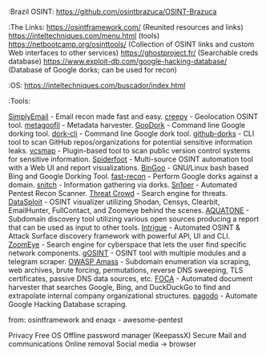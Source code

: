 :Brazil OSINT:
https://github.com/osintbrazuca/OSINT-Brazuca

:The Links:
https://osintframework.com/ (Reunited resources and links)
https://inteltechniques.com/menu.html (tools)
https://netbootcamp.org/osinttools/  (Collection of OSINT links and custom Web interfaces to other services)
https://ghostproject.fr/  (Searchable creds database)
https://www.exploit-db.com/google-hacking-database/  (Database of Google dorks; can be used for recon)

:OS:
https://inteltechniques.com/buscador/index.html

:Tools:

[SimplyEmail](https://github.com/SimplySecurity/SimplyEmail) - Email recon made fast and easy.
[creepy](https://github.com/ilektrojohn/creepy) - Geolocation OSINT tool.
[metagoofil](https://github.com/laramies/metagoofil) - Metadata harvester.
[GooDork](https://github.com/k3170makan/GooDork) - Command line Google dorking tool.
[dork-cli](https://github.com/jgor/dork-cli) - Command line Google dork tool.
[github-dorks](https://github.com/techgaun/github-dorks) - CLI tool to scan GitHub repos/organizations for potential sensitive information leaks.
[vcsmap](https://github.com/melvinsh/vcsmap) - Plugin-based tool to scan public version control systems for sensitive information.
[Spiderfoot](http://www.spiderfoot.net/) - Multi-source OSINT automation tool with a Web UI and report visualizations.
[BinGoo](https://github.com/Hood3dRob1n/BinGoo) - GNU/Linux bash based Bing and Google Dorking Tool.
[fast-recon](https://github.com/DanMcInerney/fast-recon) - Perform Google dorks against a domain.
[snitch](https://github.com/Smaash/snitch) - Information gathering via dorks.
[Sn1per](https://github.com/1N3/Sn1per) - Automated Pentest Recon Scanner.
[Threat Crowd](https://www.threatcrowd.org/) - Search engine for threats.
[DataSploit](https://github.com/upgoingstar/datasploit) - OSINT visualizer utilizing Shodan, Censys, Clearbit, EmailHunter, FullContact, and Zoomeye behind the scenes.
[AQUATONE](https://github.com/michenriksen/aquatone) - Subdomain discovery tool utilizing various open sources producing a report that can be used as input to other tools.
[Intrigue](http://intrigue.io) - Automated OSINT & Attack Surface discovery framework with powerful API, UI and CLI.
[ZoomEye](https://www.zoomeye.org/) - Search engine for cyberspace that lets the user find specific network components.
[gOSINT](https://github.com/Nhoya/gOSINT) - OSINT tool with multiple modules and a telegram scraper.
[OWASP Amass](https://github.com/OWASP/Amass) - Subdomain enumeration via scraping, web archives, brute forcing, permutations, reverse DNS sweeping, TLS certificates, passive DNS data sources, etc.
[FOCA](https://www.elevenpaths.com/labstools/foca/) - Automated document harvester that searches Google, Bing, and DuckDuckGo to find and extrapolate internal company organizational structures.
[pagodo](https://github.com/opsdisk/pagodo) - Automate Google Hacking Database scraping.

from: osintframework and enaqx - awesome-pentest

Privacy
Free OS
Offline password manager (KeepassX)
Secure Mail and communications
Online removal
Social media -> browser